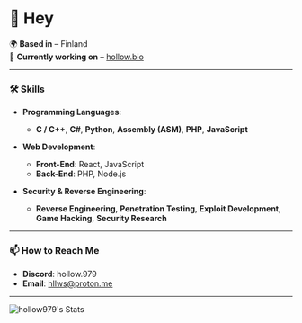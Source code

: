 # 👋 Hey

🌍 **Based in** – Finland  
🚀 **Currently working on** – [hollow.bio](https://hollow.bio)

---

### 🛠 Skills
- **Programming Languages**:  
  - **C / C++**, **C#**, **Python**, **Assembly (ASM)**, **PHP**, **JavaScript**

- **Web Development**:  
  - **Front-End**: React, JavaScript  
  - **Back-End**: PHP, Node.js

- **Security & Reverse Engineering**:  
  - **Reverse Engineering**, **Penetration Testing**, **Exploit Development**, **Game Hacking**, **Security Research**
---

### 📫 How to Reach Me
- **Discord**: hollow.979
- **Email**: [hllws@proton.me](mailto:hllws@proton.me)
---

![hollow979's Stats](https://github-readme-stats.vercel.app/api?username=hollow979&theme=midnight-purple&show_icons=true&hide_border=true&count_private=true)
